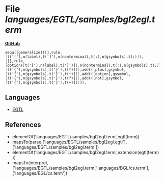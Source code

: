 # File _languages/EGTL/samples/bgl2egl.term_
**[GitHub](https://github.com/softlang/yas/blob/master/languages/EGTL/samples/bgl2egl.term)**
```
sequ([generalize(([],rule,[t('['),n(label),t(']'),n(nonterminal),t(:),n(gsymbols),t(;)]), ([],rule,[option([t('['),n(label),t(']')]),n(nonterminal),t(:),n(gsymbols),t(;)])),add(([star],gsymbol,[t('{'),n(gsymbols),t('}'),t(*)])),add(([plus],gsymbol,[t('{'),n(gsymbols),t('}'),t(+)])),add(([option],gsymbol,[t('{'),n(gsymbols),t('}'),t(?)])),add(([not],gsymbol,[t('{'),n(gsymbols),t('}'),t(~)]))]).
```

## Languages
* [EGTL](../languages/EGTL.md)

## References
* elementOf('languages/EGTL/samples/bgl2egl.term',egtl(term))
* mapsTo(parse,['languages/EGTL/samples/bgl2egl.egtl'],['languages/EGTL/samples/bgl2egl.term'])
* elementOf('languages/EGTL/samples/bgl2egl.term',extension(egtl(term)))
* mapsTo(interpret,['languages/EGTL/samples/bgl2egl.term','languages/BGL/cs.term'],['languages/EGL/cs.term'])

